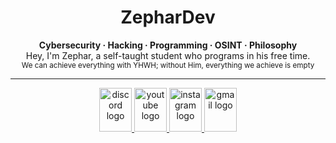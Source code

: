 <h1 align="center">ZepharDev</h1>

<p align="center">
  <b>Cybersecurity · Hacking · Programming · OSINT · Philosophy</b>
  <br>Hey, I'm Zephar, a self-taught student who programs in his free time.</br>
  <sub>We can achieve everything with YHWH; without Him, everything we achieve is empty </sub>
</p>

---

<div align="center">
  <a href="https://discord.gg/qAQMh3Wg" target="_blank">
    <img src="https://raw.githubusercontent.com/maurodesouza/profile-readme-generator/master/src/assets/icons/social/discord/default.svg" width="52" height="70" alt="discord logo"  />
  </a>
  <a href="https://www.youtube.com/@zephartw" target="_blank">
    <img src="https://raw.githubusercontent.com/maurodesouza/profile-readme-generator/master/src/assets/icons/social/youtube/default.svg" width="52" height="70" alt="youtube logo"  />
  </a>
  <a href="https://www.instagram.com/zephartw" target="_blank">
    <img src="https://raw.githubusercontent.com/maurodesouza/profile-readme-generator/master/src/assets/icons/social/instagram/default.svg" width="52" height="70" alt="instagram logo"  />
  </a>
  <a href="mailto:zephartw@gmail.com" target="_blank">
    <img src="https://raw.githubusercontent.com/maurodesouza/profile-readme-generator/master/src/assets/icons/social/gmail/default.svg" width="52" height="70" alt="gmail logo"  />
  </a>
</div>

###
